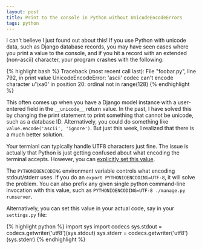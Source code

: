 ```yaml
---
layout: post
title: Print to the console in Python without UnicodeEncodeErrors
tags: python
---
```


I can't believe I just found out about this! If you use Python with unicode data, such as Django database records, you may have seen cases where you print a value to the console, and if you hit a record with an extended (non-ascii) character, your program crashes with the following:

{% highlight bash %}
Traceback (most recent call last):
  File "foobar.py", line 792, in <module>
    print value
UnicodeEncodeError: 'ascii' codec can't encode character u'\xa0' in position 20: ordinal not in range(128)
{% endhighlight %}

This often comes up when you have a Django model instance with a user-entered field in the `__unicode__` return value. In the past, I have solved this by changing the print statement to print something that cannot be unicode, such as a database ID. Alternatively, you could do something like `value.encode('ascii', 'ignore')`. But just this week, I realized that there is a much better solution.

Your termianl can typically handle UTF8 characters just fine. The issue is actually that Python is just getting confused about what encoding the terminal accepts. However, you can [explicitly set this value](http://docs.python.org/2/using/cmdline.html#envvar-PYTHONIOENCODING).

The `PYTHONIOENCODING` environment variable controls what encoding stdout/stderr uses. If you do an `export PYTHONIOENCODING=UTF-8`, it will solve the problem. You can also prefix any given single python command-line invocation with this value, such as `PYTHONIOENCODING=UTF-8 ./manage.py runserver`.

Alternatively, you can set this value in your actual code, say in your `settings.py` file:

{% highlight python %}
import sys
import codecs
sys.stdout = codecs.getwriter('utf8')(sys.stdout)
sys.stderr = codecs.getwriter('utf8')(sys.stderr)
{% endhighlight %}

